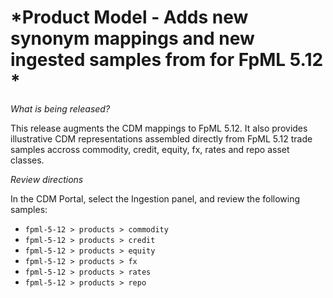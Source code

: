 # *Product Model - Adds new synonym mappings and new ingested samples from for FpML 5.12 *

_What is being released?_

This release augments the CDM mappings to FpML 5.12. It also provides illustrative CDM representations assembled directly from FpML 5.12 trade samples accross commodity, credit, equity, fx, rates and repo asset classes.

_Review directions_

In the CDM Portal, select the Ingestion panel, and review the following samples:

- `fpml-5-12 > products > commodity`
- `fpml-5-12 > products > credit`
- `fpml-5-12 > products > equity`
- `fpml-5-12 > products > fx`
- `fpml-5-12 > products > rates`
- `fpml-5-12 > products > repo`
